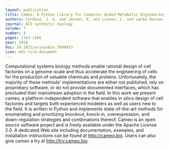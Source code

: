 ```yaml
---
layout: publication
title: Cameo: A Python Library for Computer Aided Metabolic Engineering and Optimization of Cell Factories
authors: Cardoso, J. G. and Jensen, K. and Lieven, C. and Lærke Hansen, A. S. and Galkina, S. and Beber, M. and Özdemir, E. and Herrgård, M. J. and Redestig, H. and Sonnenschein, N.
journal: ACS synthetic biology
volume: 7
number: 4
pages: 1163-1166
year: 2018
doi: 10.1021/acssynbio.7b00423
icon: mdi-file-document
---
```

Computational systems biology methods enable rational design of cell factories on a genome-scale and thus accelerate the engineering of cells for the production of valuable chemicals and proteins. Unfortunately, the majority of these methods’ implementations are either not published, rely on proprietary software, or do not provide documented interfaces, which has precluded their mainstream adoption in the field. In this work we present cameo, a platform-independent software that enables in silico design of cell factories and targets both experienced modelers as well as users new to the field. It is written in Python and implements state-of-the-art methods for enumerating and prioritizing knockout, knock-in, overexpression, and down-regulation strategies and combinations thereof. Cameo is an open source software project and is freely available under the Apache License 2.0. A dedicated Web site including documentation, examples, and installation instructions can be found at http://cameo.bio. Users can also give cameo a try at http://try.cameo.bio.
